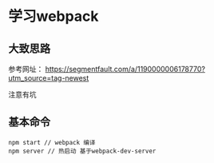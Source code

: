 # 学习webpack

## 大致思路

参考网址： https://segmentfault.com/a/1190000006178770?utm_source=tag-newest

注意有坑

## 基本命令
```
npm start // webpack 编译
npm server // 热启动 基于webpack-dev-server
```

